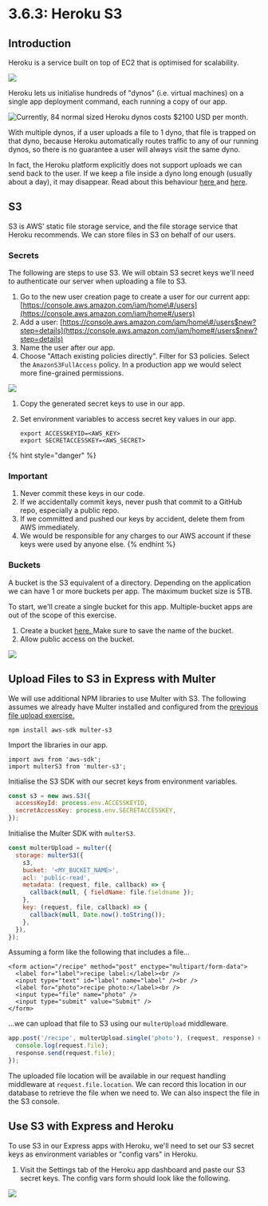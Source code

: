 # 3.6.3: Heroku S3

## Introduction

Heroku is a service built on top of EC2 that is optimised for scalability.

![](../../.gitbook/assets/heroku-arch-simple.png)

Heroku lets us initialise hundreds of "dynos" \(i.e. virtual machines\) on a single app deployment command, each running a copy of our app.

![Currently, 84 normal sized Heroku dynos costs $2100 USD per month.](../../.gitbook/assets/screen-shot-2020-12-10-at-5.51.58-pm.png)

With multiple dynos, if a user uploads a file to 1 dyno, that file is trapped on that dyno, because Heroku automatically routes traffic to any of our running dynos, so there is no guarantee a user will always visit the same dyno.

In fact, the Heroku platform explicitly does not support uploads we can send back to the user. If we keep a file inside a dyno long enough \(usually about a day\), it may disappear. Read about this behaviour [here ](https://help.heroku.com/K1PPS2WM/why-are-my-file-uploads-missing-deleted)and [here](https://devcenter.heroku.com/articles/dynos#ephemeral-filesystem).

## S3

S3 is AWS' static file storage service, and the file storage service that Heroku recommends. We can store files in S3 on behalf of our users.

### Secrets

The following are steps to use S3. We will obtain S3 secret keys we'll need to authenticate our server when uploading a file to S3.

1. Go to the new user creation page to create a user for our current app: [https://console.aws.amazon.com/iam/home\#/users](https://console.aws.amazon.com/iam/home#/users)
2. Add a user: [https://console.aws.amazon.com/iam/home\#/users$new?step=details](https://console.aws.amazon.com/iam/home#/users$new?step=details)
3. Name the user after our app.
4. Choose "Attach existing policies directly". Filter for S3 policies. Select the `AmazonS3FullAccess` policy. In a production app we would select more fine-grained permissions.

![](../../.gitbook/assets/screen-shot-2020-12-10-at-8.52.30-pm.png)

1. Copy the generated secret keys to use in our app.
2. Set environment variables to access secret key values in our app.

   ```text
   export ACCESSKEYID=<AWS_KEY>
   export SECRETACCESSKEY=<AWS_SECRET>
   ```

{% hint style="danger" %}
### Important

1. Never commit these keys in our code.
2. If we accidentally commit keys, never push that commit to a GitHub repo, especially a public repo.
3. If we committed and pushed our keys by accident, delete them from AWS immediately.
4. We would be responsible for any charges to our AWS account if these keys were used by anyone else.
{% endhint %}

### Buckets

A bucket is the S3 equivalent of a directory. Depending on the application we can have 1 or more buckets per app. The maximum bucket size is 5TB.

To start, we'll create a single bucket for this app. Multiple-bucket apps are out of the scope of this exercise.

1. Create a bucket [here. ](https://s3.console.aws.amazon.com/s3/bucket/create)Make sure to save the name of the bucket.
2. Allow public access on the bucket.

![](../../.gitbook/assets/screen-shot-2020-12-10-at-9.07.56-pm.png)

## Upload Files to S3 in Express with Multer

We will use additional NPM libraries to use Multer with S3. The following assumes we already have Multer installed and configured from the [previous file upload exercise.](../3.4-sql-applications/3.4.11-file-uploads.md)

```text
npm install aws-sdk multer-s3
```

Import the libraries in our app.

```text
import aws from 'aws-sdk';
import multerS3 from 'multer-s3';
```

Initialise the S3 SDK with our secret keys from environment variables.

```javascript
const s3 = new aws.S3({
  accessKeyId: process.env.ACCESSKEYID,
  secretAccessKey: process.env.SECRETACCESSKEY,
});
```

Initialise the Multer SDK with `multerS3`.

```javascript
const multerUpload = multer({
  storage: multerS3({
    s3,
    bucket: '<MY_BUCKET_NAME>',
    acl: 'public-read',
    metadata: (request, file, callback) => {
      callback(null, { fieldName: file.fieldname });
    },
    key: (request, file, callback) => {
      callback(null, Date.now().toString());
    },
  }),
});
```

Assuming a form like the following that includes a file...

```markup
<form action="/recipe" method="post" enctype="multipart/form-data">
  <label for="label">recipe label:</label><br />
  <input type="text" id="label" name="label" /><br />
  <label for="photo">recipe photo:</label><br />
  <input type="file" name="photo" />
  <input type="submit" value="Submit" />
</form>
```

...we can upload that file to S3 using our `multerUpload` middleware.

```javascript
app.post('/recipe', multerUpload.single('photo'), (request, response) => {
  console.log(request.file);
  response.send(request.file);
});
```

The uploaded file location will be available in our request handling middleware at `request.file.location`. We can record this location in our database to retrieve the file when we need to. We can also inspect the file in the S3 console.

## Use S3 with Express and Heroku

To use S3 in our Express apps with Heroku, we'll need to set our S3 secret keys as environment variables or "config vars" in Heroku.

1. Visit the Settings tab of the Heroku app dashboard and paste our S3 secret keys. The config vars form should look like the following.

![](../../.gitbook/assets/screen-shot-2020-12-16-at-10.09.15-am.png)

